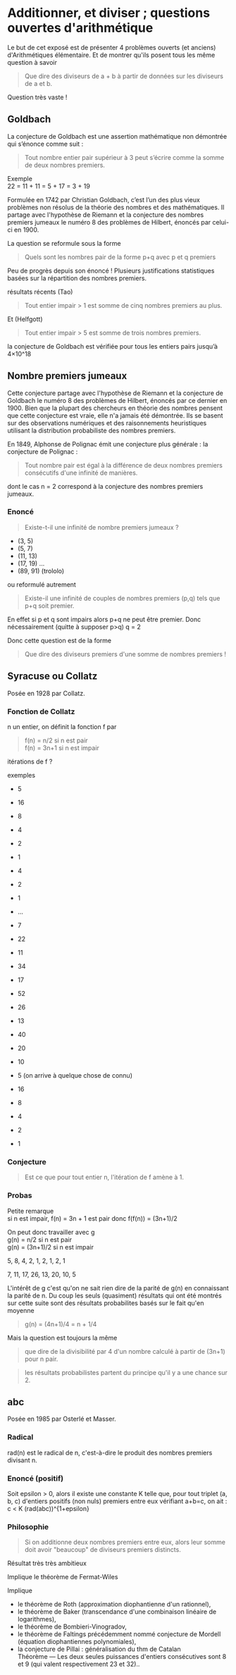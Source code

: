 # Additionner, et diviser ; questions ouvertes d'arithmétique

Le but de cet exposé est de présenter 4 problèmes ouverts (et anciens) d'Arithmétiques élémentaire. Et de montrer qu'ils posent tous les même question à savoir     
> Que dire des diviseurs de a + b à partir de données sur les diviseurs de a et b.

Question très vaste !

## Goldbach

La conjecture de Goldbach est une assertion mathématique non démontrée qui s’énonce comme suit :

> Tout nombre entier pair supérieur à 3 peut s’écrire comme la somme de deux nombres premiers.

Exemple  
22 = 11 + 11 = 5 + 17 = 3 + 19

Formulée en 1742 par Christian Goldbach, c’est l’un des plus vieux problèmes non résolus de la théorie des nombres et des mathématiques. Il partage avec l'hypothèse de Riemann et la conjecture des nombres premiers jumeaux le numéro 8 des problèmes de Hilbert, énoncés par celui-ci en 1900.

La question se reformule sous la forme

> Quels sont les nombres pair de la forme p+q avec p et q premiers

Peu de progrès depuis son énoncé ! Plusieurs justifications statistiques basées sur la répartition des nombres premiers.

résultats récents (Tao)  
> Tout entier impair > 1 est somme de cinq nombres premiers au plus.

Et (Helfgott)   
> Tout entier impair > 5 est somme de trois nombres premiers.

la conjecture de Goldbach est vérifiée pour tous les entiers pairs jusqu’à 4×10^18

## Nombre premiers jumeaux

Cette conjecture partage avec l'hypothèse de Riemann et la conjecture de Goldbach le numéro 8 des problèmes de Hilbert, énoncés par ce dernier en 1900. Bien que la plupart des chercheurs en théorie des nombres pensent que cette conjecture est vraie, elle n'a jamais été démontrée. Ils se basent sur des observations numériques et des raisonnements heuristiques utilisant la distribution probabiliste des nombres premiers.

En 1849, Alphonse de Polignac émit une conjecture plus générale : la conjecture de Polignac :

> Tout nombre pair est égal à la différence de deux nombres premiers consécutifs d'une infinité de manières.

dont le cas n = 2 correspond à la conjecture des nombres premiers jumeaux.

### Enoncé

> Existe-t-il une infinité de nombre premiers jumeaux ?

* (3, 5)
* (5, 7)
* (11, 13)
* (17, 19)
...
* (89, 91)  (trololo)

ou reformulé autrement

> Existe-il une infinité de couples de nombres premiers (p,q) tels que p+q soit premier.

En effet si p et q sont impairs alors p+q ne peut être premier. Donc nécessairement (quitte à supposer p>q) q = 2

Donc cette question est de la forme 

> Que dire des diviseurs premiers d'une somme de nombres premiers !


## Syracuse ou Collatz

Posée en 1928 par Collatz.

### Fonction de Collatz

n un entier, 
on définit la fonction f par  
> f(n) = n/2 si n est pair  
> f(n) = 3n+1 si n est impair

itérations de f ?

exemples

* 5
* 16
* 8
* 4
* 2
* 1
* 4
* 2
* 1
* ...


* 7
* 22
* 11
* 34
* 17
* 52
* 26
* 13
* 40
* 20
* 10
* 5  (on arrive à quelque chose de connu)
* 16
* 8
* 4
* 2
* 1

### Conjecture

> Est ce que pour tout entier n, l'itération de f amène à 1.

### Probas

Petite remarque  
si n est impair, f(n) = 3n + 1 est pair donc f(f(n)) = (3n+1)/2

On peut donc travailler avec g  
   g(n) = n/2 si n est pair  
   g(n) = (3n+1)/2 si n est impair

5, 8, 4, 2, 1, 2, 1, 2, 1

7, 11, 17, 26, 13, 20, 10, 5

L'intérêt de g c'est qu'on ne sait rien dire de la parité de g(n) en connaissant la parité de n. Du coup les seuls (quasiment) résultats qui ont été montrés sur cette suite sont des résultats probabilites basés sur le fait qu'en moyenne

> g(n) = (4n+1)/4 = n + 1/4

Mais la question est toujours la même  
> que dire de la divisibilité par 4 d'un nombre calculé à partir de (3n+1) pour n pair.

> les résultats probabilistes partent du principe qu'il y a une chance sur 2.

## abc

Posée en 1985 par Osterlé et Masser.

### Radical

rad(n) est le radical de n, c'est-à-dire le produit des nombres premiers divisant n.

### Enoncé (positif)

Soit epsilon > 0, alors il existe une constante K telle que, pour tout triplet (a, b, c) d'entiers positifs (non nuls) premiers entre eux vérifiant a+b=c, on ait :  
    c < K (rad(abc))^{1+epsilon}


### Philosophie

> Si on additionne deux nombres premiers entre eux, alors leur somme doit avoir "beaucoup" de diviseurs premiers distincts.

Résultat très très ambitieux

Implique le théorème de Fermat-Wiles

Implique

* le théorème de Roth (approximation diophantienne d'un rationnel),
* le théorème de Baker (transcendance d'une combinaison linéaire de logarithmes),
* le théorème de Bombieri-Vinogradov,
* le théorème de Faltings précédemment nommé conjecture de Mordell (équation diophantiennes polynomiales),
* la conjecture de Pillai : généralisation du thm de Catalan  
    Théorème — Les deux seules puissances d'entiers consécutives sont 8 et 9 (qui valent respectivement 23 et 32)..

